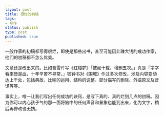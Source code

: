 ```yaml
---
layout: post
title: 很烂的初稿
tags: 
- 写作
status: publish
type: post
published: true
---
```


一般作家的初稿都写得很烂，即使是那些出书，甚至可能因此赚大钱的成功作家，他们的初稿都不怎么优美。

文章还是改出来的。比如曹雪芹写《红楼梦》「披阅十载，增删五次。」真是「字字看来皆是血，十年辛苦不寻常。」钱钟书对《围城》作过多次修改，涉及内容变动达上千处，包括典故、比喻的运用、结构的调整、部分描写的删除、外语原文及音译等等。

事实上，唯一让我们写出任何成功的诀窍，是写下真的、真的烂到几点的初稿。因为你可以内心孩子气的那一面将脑中的任何声音和景象也能到出来，化为文字，稍后再修改也无妨。
